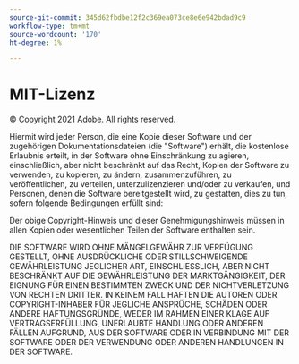 ```yaml
---
source-git-commit: 345d62fbdbe12f2c369ea073ce8e6e942bdad9c9
workflow-type: tm+mt
source-wordcount: '170'
ht-degree: 1%

---
```

# MIT-Lizenz

© Copyright 2021 Adobe. All rights reserved.

Hiermit wird jeder Person, die eine Kopie dieser Software und der zugehörigen Dokumentationsdateien (die &quot;Software&quot;) erhält, die kostenlose Erlaubnis erteilt, in der Software ohne Einschränkung zu agieren, einschließlich, aber nicht beschränkt auf das Recht, Kopien der Software zu verwenden, zu kopieren, zu ändern, zusammenzuführen, zu veröffentlichen, zu verteilen, unterzulizenzieren und/oder zu verkaufen, und Personen, denen die Software bereitgestellt wird, zu gestatten, dies zu tun, sofern folgende Bedingungen erfüllt sind:

Der obige Copyright-Hinweis und dieser Genehmigungshinweis müssen in allen Kopien oder wesentlichen Teilen der Software enthalten sein.

DIE SOFTWARE WIRD OHNE MÄNGELGEWÄHR ZUR VERFÜGUNG GESTELLT, OHNE AUSDRÜCKLICHE ODER STILLSCHWEIGENDE GEWÄHRLEISTUNG JEGLICHER ART, EINSCHLIESSLICH, ABER NICHT BESCHRÄNKT AUF DIE GEWÄHRLEISTUNG DER MARKTGÄNGIGKEIT, DER EIGNUNG FÜR EINEN BESTIMMTEN ZWECK UND DER NICHTVERLETZUNG VON RECHTEN DRITTER. IN KEINEM FALL HAFTEN DIE AUTOREN ODER COPYRIGHT-INHABER FÜR JEGLICHE ANSPRÜCHE, SCHÄDEN ODER ANDERE HAFTUNGSGRÜNDE, WEDER IM RAHMEN EINER KLAGE AUF VERTRAGSERFÜLLUNG, UNERLAUBTE HANDLUNG ODER ANDEREN FÄLLEN AUFGRUND, AUS DER SOFTWARE ODER IN VERBINDUNG MIT DER SOFTWARE ODER DER VERWENDUNG ODER ANDEREN HANDLUNGEN IN DER SOFTWARE.
